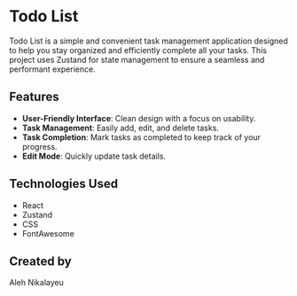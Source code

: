 # Todo List

Todo List is a simple and convenient task management application designed to help you stay organized and efficiently complete all your tasks. This project uses Zustand for state management to ensure a seamless and performant experience.

## Features

- **User-Friendly Interface**: Clean design with a focus on usability.
- **Task Management**: Easily add, edit, and delete tasks.
- **Task Completion**: Mark tasks as completed to keep track of your progress.
- **Edit Mode**: Quickly update task details.

## Technologies Used

- React
- Zustand
- CSS
- FontAwesome

## Created by

Aleh Nikalayeu
